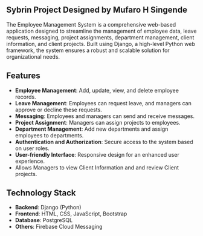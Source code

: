 ## Sybrin Project Designed by Mufaro H Singende 

The Employee Management System is a comprehensive web-based application designed to streamline the management of employee data, leave requests, messaging, project assignments, department management, client information, and client projects. Built using Django, a high-level Python web framework, the system ensures a robust and scalable solution for organizational needs.

## Features

- **Employee Management**: Add, update, view, and delete employee records.
- **Leave Management**: Employees can request leave, and managers can approve or decline these requests.
- **Messaging**: Employees and managers can send and receive messages.
- **Project Assignment**: Managers can assign projects to employees.
- **Department Management**: Add new departments and assign employees to departments.
- **Authentication and Authorization**: Secure access to the system based on user roles.
- **User-friendly Interface**: Responsive design for an enhanced user experience.
- Allows Managers to view Client Information and and review Client projects. 

## Technology Stack

- **Backend**: Django (Python)
- **Frontend**: HTML, CSS, JavaScript, Bootstrap
- **Database**: PostgreSQL
- **Others**: Firebase Cloud Messaging
